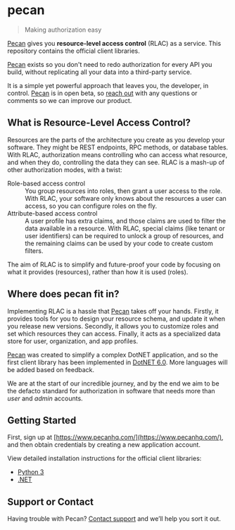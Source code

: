 # pecan

> Making authorization easy

[Pecan](https://www.pecanhq.com/) gives you **resource-level access control** (RLAC) as a service. This repository contains the official client libraries.

[Pecan](https://www.pecanhq.com/) exists so you don't need to redo authorization for every API you build, without replicating all your data into a third-party service.

It is a simple yet powerful approach that leaves you, the developer, in control. [Pecan](https://www.pecanhq.com/) is in open beta, so [reach out](mailto://beta@pecanhq.com) with any questions or comments so we can improve our product.

## What is Resource-Level Access Control?

Resources are the parts of the architecture you create as you develop your software. They might be REST endpoints, RPC methods, or database tables. With RLAC, authorization means controlling who can access what resource, and when they do, controlling the data they can see. RLAC is a mash-up of other authorization modes, with a twist:

<dl>
  <dt>Role-based access control</dt>
  <dd>You group resources into roles, then grant a user access to the role. With RLAC, your software only knows about the resources a user can access, so you can configure roles on the fly.</dd>
  <dt>Attribute-based access control</dt>
  <dd>A user profile has extra claims, and those claims are used to filter the data available in a resource. With RLAC, special claims (like tenant or user identifiers) can be required to unlock a group of resources, and the remaining claims can be used by your code to create custom filters.</dd>
</dl>

The aim of RLAC is to simplify and future-proof your code by focusing on what it provides (resources), rather than how it is used (roles).

## Where does pecan fit in?

Implementing RLAC is a hassle that [Pecan](https://www.pecanhq.com/) takes off your hands. Firstly, it provides tools for you to design your resource schema, and update it when you release new versions. Secondly, it allows you to customize roles and set which resources they can access. Finally, it acts as a specialized data store for user, organization, and app profiles.

[Pecan](https://www.pecanhq.com/) was created to simplify a complex DotNET application, and so the first client library has been implemented in [DotNET 6.0](dotnet/README.md). More languages will be added based on feedback.

We are at the start of our incredible journey, and by the end we aim to be the defacto standard for authorization in software that needs more than *user* and *admin* accounts.

## Getting Started

First, sign up at [https://www.pecanhq.com/](https://www.pecanhq.com/), and then obtain credentials by creating a new application account.

View detailed installation instructions for the official client libraries:
- [Python 3](python/README.md)
- [.NET](dotnet/README.md)

## Support or Contact

Having trouble with Pecan? [Contact support](mailto://support@pecanhq.com/) and we’ll help you sort it out.
